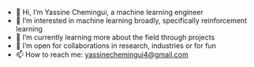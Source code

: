 - 👋 Hi, I’m Yassine Chemingui, a machine learning engineer
- 👀 I’m interested in machine learning broadly, specifically reinforcement learning
- 🌱 I’m currently learning more about the field through projects
- 💞️ I’m open for collaborations in research, industries or for fun
- 📫 How to reach me: yassinechemingui4@gmail.com

<!---
yassineCh/yassineCh is a ✨ special ✨ repository because its `README.md` (this file) appears on your GitHub profile.
You can click the Preview link to take a look at your changes.
--->
